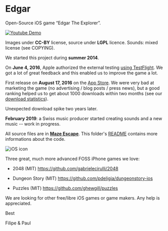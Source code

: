 # Edgar

Open-Source iOS game “Edgar The Explorer”.

[![Youtube Demo](Edgar_Preview_.png)](https://www.youtube.com/watch?v=lmzz6sqzB70)

Images under **CC-BY** license, source under **LGPL** licence. Sounds: mixed license (see COPYING).

We started this project during **summer 2014**.

On **June 4, 2016**, Apple authorized the external testing [using TestFlight](https://developer.apple.com/testflight/). We got a lot of great feedback and this enabled us to improve the game a lot.

First release on **August 17, 2016** on the [App Store](https://itunes.apple.com/ch/app/edgar-explorer-platform-game/id1100015560&l=en). We were very bad at marketing the game (no advertising / blog posts / press news), but a good ranking helped us to get about 1000 downloads within two months (see our [download statistics](https://github.com/PolipGames/Edgar/blob/master/App_Store/itunes_connect_downloads.csv)).

Unexpected download spike two years later.

**February 2019**: a Swiss music producer started creating sounds and a new music -- work in progress.

All source files are in **[Maze Escape](Maze%20Escape)**. This folder's [README](Maze%20Escape/README.md) contains more informations about the code.

![iOS icon](/Media.xcassets/AppIcon.appiconset/icon-01%403x.png?raw=true "Edgar The Explorer App Icon")

Three great, much more advanced FOSS iPhone games we love:

* 2048 (MIT) https://github.com/gabrielecirulli/2048

* Dungeon Story (MIT) https://github.com/pdeligia/dungeonstory-ios

* Puzzles (MIT) https://github.com/ghewgill/puzzles

We are looking for other free/libre iOS games or game makers. Any help is appreciated.

Best

Filipe & Paul
